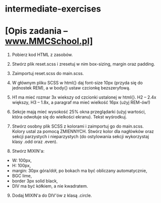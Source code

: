 # intermediate-exercises

# [Opis zadania – www.MMCSchool.pl]

1. Pobierz kod HTML z zasobów. 

2. Stwórz plik reset.scss i zresetuj w nim box-sizing, margin oraz padding. 

3. Zaimportuj reset.scss do main.scss.

4. W głównym pliku SCSS w html{} daj font-size 10px (przyda się do jednostek REM), a w body{} ustaw czcionkę bezszeryfową. 

5. H1 ma mieć rozmar 3x wiekszy od czcionki ustalonej w html{}. H2 – 2.4x większy, H3 – 1.8x, a paragraf ma mieć wielkość 16px (użyj REM-ów!)

6. Sekcje mają mieć wysokość 25% okna przeglądarki (użyj wartości, która odwołuje się do wielkości ekranu). Tekst wyśrodkuj.

7. Stwórz osobny plik SCSS z kolorami i zaimportuj go do main.scss. Kolory ustal za pomocą ZMIENNYCH.
Stwórz kolor dla nagłówków oraz sekcji parzystych i nieparzystych (do ostylowania sekcji wykorzystaj klasy .odd oraz .even).

8. Stwórz MIXIN'a: 
- W: 100px, 
- H: 100px,
- margin: 30px góra/dół, po bokach ma być obliczany automatycznie,
- BGC lime, 
- border 3px solid black,
- DIV ma być kółkiem, a nie kwadratem.

9. Dodaj MIXIN'a do DIV'ów z klasą .circle.